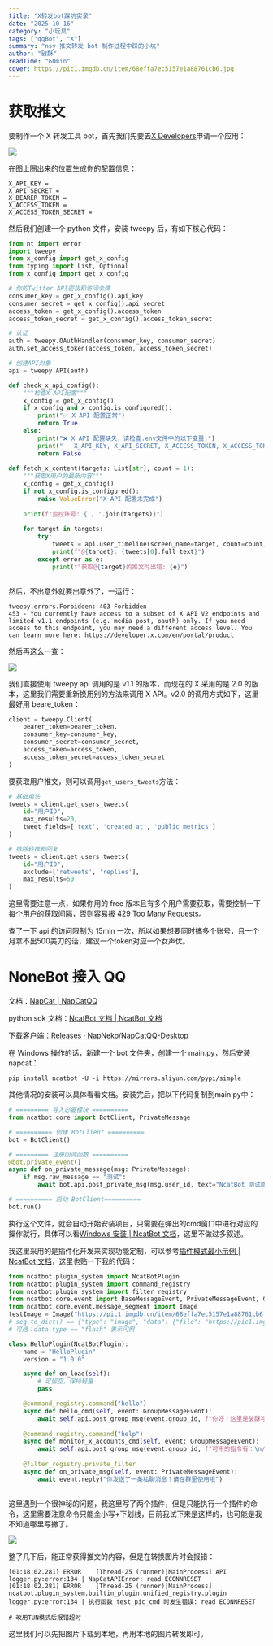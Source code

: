 ```yaml
---
title: "X转发bot踩坑实录"
date: "2025-10-16"
category: "小玩具"
tags: ["qqBot", "X"]
summary: "nsy 推文转发 bot 制作过程中踩的小坑"
author: "破酥"
readTime: "60min"
cover: https://pic1.imgdb.cn/item/68effa7ec5157e1a88761cb6.jpg
---
```


# 获取推文

要制作一个 X 转发工具 bot，首先我们先要去[X Developers](https://developer.x.com/en/portal/products)申请一个应用：

![](https://pic1.imgdb.cn/item/68ef8391c5157e1a88752c96.png)

在图上圈出来的位置生成你的配置信息：

```
X_API_KEY = 
X_API_SECRET = 
X_BEARER_TOKEN = 
X_ACCESS_TOKEN = 
X_ACCESS_TOKEN_SECRET = 
```

然后我们创建一个 python 文件，安装 tweepy 后，有如下核心代码：

```python
from nt import error
import tweepy
from x_config import get_x_config
from typing import List, Optional
from x_config import get_x_config

# 你的Twitter API密钥和访问令牌
consumer_key = get_x_config().api_key
consumer_secret = get_x_config().api_secret
access_token = get_x_config().access_token
access_token_secret = get_x_config().access_token_secret

# 认证
auth = tweepy.OAuthHandler(consumer_key, consumer_secret)
auth.set_access_token(access_token, access_token_secret)

# 创建API对象
api = tweepy.API(auth)

def check_x_api_config():
    """检查X API配置"""
    x_config = get_x_config()
    if x_config and x_config.is_configured():
        print("✅ X API 配置正常")
        return True
    else:
        print("❌ X API 配置缺失，请检查.env文件中的以下变量:")
        print("   X_API_KEY, X_API_SECRET, X_ACCESS_TOKEN, X_ACCESS_TOKEN_SECRET, X_BEARER_TOKEN")
        return False
    
def fetch_x_content(targets: List[str], count = 1): 
    """获取X用户的最新内容"""
    x_config = get_x_config()
    if not x_config.is_configured():
        raise ValueError("X API 配置未完成")
    
    print(f"监控账号: {', '.join(targets)}")
    
    for target in targets:
        try:
            tweets = api.user_timeline(screen_name=target, count=count, tweet_mode='extended')
            print(f"@{target}: {tweets[0].full_text}")
        except error as e:
            print(f"获取@{target}的推文时出错: {e}")
    
```

然后，不出意外就要出意外了，一运行：

```
tweepy.errors.Forbidden: 403 Forbidden
453 - You currently have access to a subset of X API V2 endpoints and limited v1.1 endpoints (e.g. media post, oauth) only. If you need access to this endpoint, you may need a different access level. You can learn more here: https://developer.x.com/en/portal/product
```

然后再这么一查：

![](https://pic1.imgdb.cn/item/68ef8588c5157e1a88752d56.png)

我们直接使用 tweepy api 调用的是 v1.1 的版本，而现在的 X 采用的是 2.0 的版本，这里我们需要重新换用别的方法来调用 X API。v2.0 的调用方式如下，这里最好用 beare_token：

```python
client = tweepy.Client(
    bearer_token=bearer_token,
    consumer_key=consumer_key,
    consumer_secret=consumer_secret,
    access_token=access_token,
    access_token_secret=access_token_secret
)
```

要获取用户推文，则可以调用`get_users_tweets`方法：

```python
# 基础用法
tweets = client.get_users_tweets(
    id="用户ID",
    max_results=20,
    tweet_fields=['text', 'created_at', 'public_metrics']
)

# 排除转推和回复
tweets = client.get_users_tweets(
    id="用户ID", 
    exclude=['retweets', 'replies'],
    max_results=50
)
```

这里需要注意一点，如果你用的 free 版本且有多个用户需要获取，需要控制一下每个用户的获取间隔，否则容易报 429 Too Many Requests。

查了一下 api 的访问限制为 15min 一次，所以如果想要同时搞多个账号，且一个月拿不出500美刀的话，建议一个token对应一个女声优。

# NoneBot 接入 QQ

文档：[NapCat | NapCatQQ](https://napcat.napneko.icu/guide/install)

python sdk 文档：[NcatBot 文档 | NcatBot 文档](https://docs.ncatbot.xyz/)

下载客户端：[Releases · NapNeko/NapCatQQ-Desktop](https://github.com/NapNeko/NapCatQQ-Desktop/releases)

在 Windows 操作的话，新建一个 bot 文件夹，创建一个 main.py，然后安装 napcat：

```
pip install ncatbot -U -i https://mirrors.aliyun.com/pypi/simple
```

其他情况的安装可以具体看看文档。安装完后，把以下代码复制到main.py中：

```python
# ========= 导入必要模块 ==========
from ncatbot.core import BotClient, PrivateMessage

# ========== 创建 BotClient ==========
bot = BotClient()

# ========= 注册回调函数 ==========
@bot.private_event()
async def on_private_message(msg: PrivateMessage):
    if msg.raw_message == "测试":
        await bot.api.post_private_msg(msg.user_id, text="NcatBot 测试成功喵~")

# ========== 启动 BotClient==========
bot.run()
```

执行这个文件，就会自动开始安装项目，只需要在弹出的cmd窗口中进行对应的操作就行，具体可以看[Windows 安装 | NcatBot 文档](https://docs.ncatbot.xyz/guide/wininsta/)，这里不做过多叙述。

我这里采用的是插件化开发来实现功能定制，可以参考[插件模式最小示例 | NcatBot 文档](https://docs.ncatbot.xyz/guide/minexample/)，这里也贴一下我的代码：

```python
from ncatbot.plugin_system import NcatBotPlugin
from ncatbot.plugin_system import command_registry
from ncatbot.plugin_system import filter_registry
from ncatbot.core.event import BaseMessageEvent, PrivateMessageEvent, GroupMessageEvent
from ncatbot.core.event.message_segment import Image
testImage = Image("https://pic1.imgdb.cn/item/68effa7ec5157e1a88761cb6.jpg")
# seg.to_dict() == {"type": "image", "data": {"file": "https://pic1.imgdb.cn/item/68efafefc5157e1a8875734b.jpg"}}
# 可选：data.type == "flash" 表示闪照

class HelloPlugin(NcatBotPlugin):
    name = "HelloPlugin"
    version = "1.0.0"

    async def on_load(self):
        # 可留空，保持轻量
        pass

    @command_registry.command("hello")
    async def hello_cmd(self, event: GroupMessageEvent):
        await self.api.post_group_msg(event.group_id, f"你好！这里是破酥写的一个简单的nsycBot，你可以通过/help查看可用的指令哦", image=testImage)
        
    @command_registry.command("help")
    async def monitor_x_accounts_cmd(self, event: GroupMessageEvent):
        await self.api.post_group_msg(event.group_id, f"可用的指令有：\n/hello - 打招呼\n/help - 查看帮助\n/x_monitor - 在本群推送nsyc的最新推文\n/stop_monitor - 在本群停止推送nsyc的推文\n/set_targets - 设置要监控的nsy账号(TODO)")
    
    @filter_registry.private_filter
    async def on_private_msg(self, event: PrivateMessageEvent):
        await event.reply("你发送了一条私聊消息！请在群里使用哦")
        
```

这里遇到一个很神秘的问题，我这里写了两个插件，但是只能执行一个插件的命令，这里需要注意命令只能全小写+下划线，目前我试下来是这样的，也可能是我不知道哪里写撇了。

![](https://pic1.imgdb.cn/item/68efd80fc5157e1a88760ca2.png)

整了几下后，能正常获得推文的内容，但是在转换图片时会报错：

```
[01:18:02.281] ERROR    [Thread-25 (runner)|MainProcess] API logger.py:error:134 | NapCatAPIError: read ECONNRESET
[01:18:02.281] ERROR    [Thread-25 (runner)|MainProcess] ncatbot.plugin_system.builtin_plugin.unified_registry.plugin logger.py:error:134 | 执行函数 test_pic_cmd 时发生错误: read ECONNRESET

# 改用TUN模式后报错超时
```

这里我们可以先把图片下载到本地，再用本地的图片转发即可。

